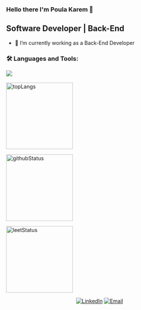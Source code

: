 ### Hello there I'm Poula Karem 👋

## Software Developer | Back-End

<!--
Here are some ideas to get you started:

- 🔭 I’m currently ...
-->
- 🌱 I’m currently working as a Back-End Developer
<!--
- 👯 I’m looking to collaborate on ...
- 🤔 I’m looking for help with ...
- 💬 Ask me about ...
- 📫 How to reach me: ...
- 😄 Pronouns: ...
- ⚡ Fun fact: ...
wordpress
mongodb
-->

### :hammer_and_wrench: Languages and Tools:
<div id="languages&tools" align="left">
  <a href="https://github.com/poula-karem"><img src="https://skillicons.dev/icons?i=js,nodejs,express,npm,postman,postgres,git,github,linux,vscode" /></a>
</div>
<br>
<div id="status" align="left">
  <a href="https://github.com/poula-karem"><img alt="topLangs" height="180em" src="https://github-readme-stats-git-masterrstaa-rickstaa.vercel.app/api/top-langs/?username=Poula-Karem&layout=compact&theme=transparent&show" /></a>
  
  <a href="https://github.com/poula-karem"><img alt="githubStatus" height="180em" src="https://github-readme-stats.vercel.app/api?username=Poula-Karem&theme=transparent&show" /></a>
 
  <a href="https://github.com/poula-karem"><img alt="leetStatus" height="180em" src="https://leetcard.jacoblin.cool/poula-karemp?theme=dark" /></a>
  
  <!-- 
  <a href="https://github.com/poula-karem">
  <img height="180em" src="http://github-readme-streak-stats.herokuapp.com?user=Poula-Karem&theme=transparent&show" />
  </a>
  -->
</div>

<div id="contacts" align="center">
  <a href="https://www.linkedin.com/in/poula-karem"><img alt="LinkedIn" src="https://img.shields.io/badge/LinkedIn-blue?style=flat-square&logo=linkedin"></a>
  <a href="mailto:paulakaremp@gmail.com"><img alt="Email" src="https://img.shields.io/badge/Email-white?style=flat-square&logo=gmail"></a>
</div>
